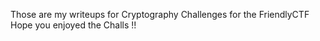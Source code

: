 Those are my writeups for Cryptography Challenges for the FriendlyCTF 
Hope you enjoyed the Challs !!
